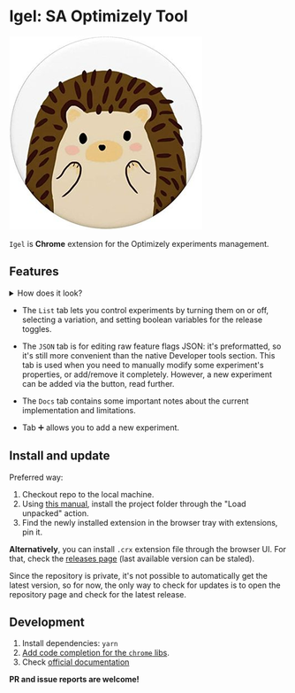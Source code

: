 # Igel: SA Optimizely Tool
![](src/images/igel350.jpg)

`Igel` is **Chrome** extension for the Optimizely experiments management.

## Features
<details>
<summary>How does it look?</summary>

![](src/images/ui-tab-list.png)

</details>

* The `List` tab lets you control experiments by turning them on or off, selecting a variation, and setting boolean variables for the release toggles.

* The `JSON` tab is for editing raw feature flags JSON: it's preformatted, so it's still more convenient than the native Developer tools section. 
This tab is used when you need to manually modify some experiment's properties, or add/remove it completely. 
However, a new experiment can be added via the button, read further.

* The `Docs` tab contains some important notes about the current implementation and limitations.

* Tab ➕ allows you to add a new experiment.


## Install and update
Preferred way: 
1. Checkout repo to the local machine.
2. Using [this manual](https://developer.chrome.com/docs/extensions/mv3/getstarted/), install the project folder through the "Load unpacked" action.
3. Find the newly installed extension in the browser tray with extensions, pin it.

**Alternatively**, you can install `.crx` extension file through the browser UI. For that, check the [releases page](https://github.com/RedTecLab/igel-chrome-sa-optimizely-tool/releases) (last available version can be staled).

Since the repository is private, it's not possible to automatically get the latest version, 
so for now, the only way to check for updates is to open the repository page and check for the latest release.


## Development
1. Install dependencies: `yarn`
2. [Add code completion for the `chrome` libs](https://newbedev.com/how-do-i-use-webstorm-for-chrome-extension-development).
3. Check [official documentation](https://developer.chrome.com/docs/extensions/mv3/devguide/)


**PR and issue reports are welcome!**
